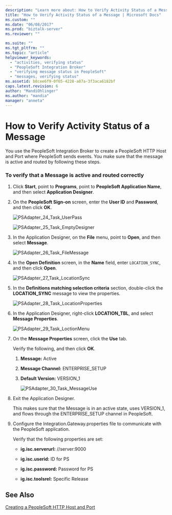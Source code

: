 ```yaml
---
description: "Learn more about: How to Verify Activity Status of a Message"
title: "How to Verify Activity Status of a Message | Microsoft Docs"
ms.custom: ""
ms.date: "06/08/2017"
ms.prod: "biztalk-server"
ms.reviewer: ""

ms.suite: ""
ms.tgt_pltfrm: ""
ms.topic: "article"
helpviewer_keywords: 
  - "activities, verifying status"
  - "PeopleSoft Integration Broker"
  - "verifying message status in PeopleSoft"
  - "messages, verifying status"
ms.assetid: b8cee6f9-0f65-4228-a87a-3f3aca6182bf
caps.latest.revision: 6
author: "MandiOhlinger"
ms.author: "mandia"
manager: "anneta"
---
```

# How to Verify Activity Status of a Message
You use the PeopleSoft Integration Broker to create a PeopleSoft HTTP Host and Port where PeopleSoft sends events. You make sure that the message is active and routed by following these steps.  
  
### To verify that a Message is active and routed correctly  
  
1. Click **Start**, point to **Programs**, point to **PeopleSoft Application Name**, and then select **Application Designer**.  
  
2. On the **PeopleSoft Sign-on** screen, enter the **User ID** and **Password**, and then click **OK**.  
  
    ![](../core/media/psadapter-24-task-userpass.gif "PSAdapter_24_Task_UserPass")  
  
    ![](../core/media/psadapter-25-task-emptydesigner.gif "PSAdapter_25_Task_EmptyDesigner")  
  
3. In the Application Designer, on the **File** menu, point to **Open**, and then select **Message**.  
  
    ![](../core/media/psadapter-26-task-filemessage.gif "PSAdapter_26_Task_FileMessage")  
  
4. In the **Open Definition** screen, in the **Name** field, enter `LOCATION_SYNC`, and then click **Open**.  
  
    ![](../core/media/psadapter-27-task-locationsync.gif "PSAdapter_27_Task_LocationSync")  
  
5. In the **Definitions matching selection criteria** section, double-click the **LOCATION_SYNC** message to view the properties.  
  
    ![](../core/media/psadapter-28-task-locationproperties.gif "PSAdapter_28_Task_LocationProperties")  
  
6. In the Application Designer, right-click **LOCATION_TBL**, and select **Message Properties**.  
  
    ![](../core/media/psadapter-29-task-loctionmenu.gif "PSAdapter_29_Task_LoctionMenu")  
  
7. On the **Message Properties** screen, click the **Use** tab.  
  
    Verify the following, and then click **OK**.  
  
   1. **Message:** Active  
  
   2. **Message Channel:** ENTERPRISE_SETUP  
  
   3. **Default Version:** VERSION_1  
  
      ![](../core/media/psadapter-30-task-messageuse.gif "PSAdapter_30_Task_MessageUse")  
  
8. Exit the Application Designer.  
  
    This makes sure that the Message is in an active state, uses VERSION_1, and flows through the ENTERPRISE_SETUP channel in PeopleSoft.  
  
9. Configure the Integration.Gateway.properties file to communicate with the PeopleSoft application.  
  
     Verify that the following properties are set:  
  
    -   **ig.isc.serverurl:** //server:9000  
  
    -   **ig.isc.userid:** ID for PS  
  
    -   **ig.isc.password:** Password for PS  
  
    -   **ig.isc.toolsrel:** Specific Release  
  
## See Also  
 [Creating a PeopleSoft HTTP Host and Port](../core/creating-a-peoplesoft-http-host-and-port.md)
